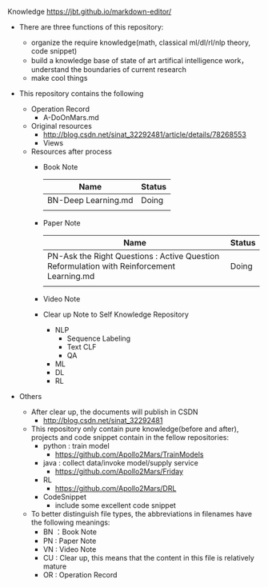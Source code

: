 Knowledge https://jbt.github.io/markdown-editor/

- There are three functions of this repository:
  - organize the require knowledge(math, classical ml/dl/rl/nlp theory, code snippet)
  - build a knowledge base of state of art artifical intelligence work，understand the boundaries of current research
  - make cool things

- This repository contains the following
  - Operation Record
    - A-DoOnMars.md
  - Original resources
    - http://blog.csdn.net/sinat_32292481/article/details/78268553
    - Views
  - Resources after process
    - Book Note 

      | Name                | Status |
      | ------------------- | ------ |
      | BN-Deep Learning.md | Doing  |
      |                     |        |

    - Paper Note
    
      | Name                                     | Status |
      | ---------------------------------------- | ------ |
      | PN-Ask the Right Questions : Active Question Reformulation with Reinforcement Learning.md | Doing  |
      |                                          |        |

    - Video Note
    - Clear up Note to Self Knowledge Repository
      - NLP
        - Sequence Labeling
        - Text CLF
        - QA
      - ML
      - DL
      - RL
- Others
  - After clear up, the documents will publish in CSDN
    - http://blog.csdn.net/sinat_32292481
  - This repository only contain pure knowledge(before and after), projects and code snippet contain in the fellow repositories: 
    - python : train model
      - https://github.com/Apollo2Mars/TrainModels
    - java : collect data/invoke model/supply service 
      - https://github.com/Apollo2Mars/Friday
    - RL
      - https://github.com/Apollo2Mars/DRL
    - CodeSnippet
      - include some excellent code snippet
  - To better distinguish file types, the abbreviations in filenames have the following meanings:
    - BN ：Book Note
    - PN : Paper Note
    - VN : Video Note
    - CU : Clear up, this means that the content in this file is relatively mature
    - OR : Operation Record

